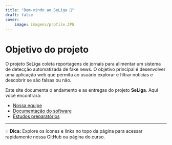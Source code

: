 ```yaml
---
title: "Bem-vindo ao SeLiga 👋"
draft: false
cover:
    image: imagens/profile.JPG
---
```


# Objetivo do projeto

O projeto SeLiga coleta reportagens de jornais para alimentar um sistema de detecção automatizada de fake news. O objetivo principal é desenvolver uma aplicação web que permita ao usuário explorar e filtrar notícias e descobrir se são falsas ou não.

Este site documenta o andamento e as entregas do projeto **SeLiga**. Aqui você encontrará:

- [Nossa equipe](/2025-2-SeLiga/equipe/)
- [Documentação do software](/2025-2-SeLiga/documentacao/)
- [Estudos preparatórios](/2025-2-SeLiga/estudos/index)


---


💡 **Dica:** Explore os ícones e links no topo da página para acessar rapidamente nossa GitHub ou página do curso.

